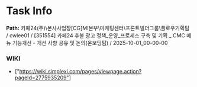# Task Info

**Path:** 카페24(주)\본사사업장\[CG]MI본부\마케팅센터\프론트빌더그룹\플로우기획팀 / cwlee01 / [351554] 카페24 후불 광고 정책_운영_프로세스 구축 및 기획 _ CMC 메뉴 기능개선 - 개선 사항 공유 및 논의(온보딩팀) / 2025-10-01_00-00-00

### WIKI
- ["https://wiki.simplexi.com/pages/viewpage.action?pageId=2775935209"]


